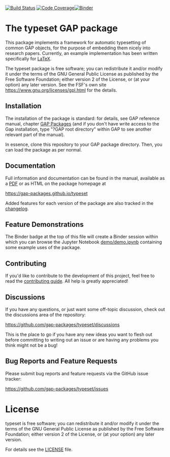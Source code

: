 [![Build Status](https://github.com/gap-packages/typeset/workflows/CI/badge.svg?branch=main)](https://github.com/gap-packages/typeset/actions?query=workflow%3ACI+branch%3Amain)
[![Code Coverage](https://codecov.io/github/gap-packages/typeset/coverage.svg?branch=main&token=)](https://codecov.io/gh/gap-packages/typeset)[![Binder](https://mybinder.org/badge_logo.svg)](https://mybinder.org/v2/gh/gap-packages/typeset/HEAD)

# The typeset GAP package
This package implements a framework for automatic typesetting of common GAP objects, 
for the purpose of embedding them nicely into research papers. Currently, an example
implementation has been written specifically for [LaTeX](https://www.latex-project.org/).

The typeset package is free software; you can redistribute it and/or modify
it under the terms of the GNU General Public License as published by the Free
Software Foundation; either version 2 of the License, or (at your option) any
later version. See the FSF's own site <https://www.gnu.org/licenses/gpl.html>
for the details.

## Installation
The installation of the package is standard: for details, see GAP reference
manual, chapter [GAP Packages](https://docs.gap-system.org/doc/ref/chap76_mj.html) 
(and if you don't have write access to the Gap installation, type "?GAP root directory"
within GAP to see another relevant part of the manual).

In essence, clone this repository to your GAP package directory. Then, you can load
the package as per normal.

## Documentation
Full information and documentation can be found in the manual, available
as a [PDF](doc/manual.pdf) or as HTML on the package homepage at

<https://gap-packages.github.io/typeset>

Added features for each version of the package are also tracked in the [changelog](CHANGELOG.md).

## Feature Demonstrations
The Binder badge at the top of this file will create a Binder session within which you can browse the 
Jupyter Notebook [demo/demo.ipynb](demo/demo.ipynb) containing some example uses of the package.

## Contributing
If you'd like to contribute to the development of this project, feel free to read
the [contributing guide](CONTRIBUTING.md). All help is greatly appreciated!

## Discussions
If you have any questions, or just want some off-topic discussion, check out the
discussions area of the repository:

  <https://github.com/gap-packages/typeset/discussions>

This is the place to go if you have any new ideas you want to flesh out before
committing to writing out an issue or are having any problems you think might not 
be a bug!

## Bug Reports and Feature Requests
Please submit bug reports and feature requests via the GitHub issue tracker:

  <https://github.com/gap-packages/typeset/issues>

# License
typeset is free software; you can redistribute it and/or modify
it under the terms of the GNU General Public License as published by the
Free Software Foundation; either version 2 of the License, or (at your
option) any later version.

For details see the [LICENSE](LICENSE) file.

